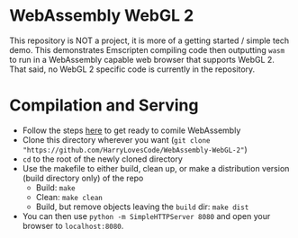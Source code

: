 WebAssembly WebGL 2
===

This repository is NOT a project, it is more of a getting started / simple tech demo. This demonstrates Emscripten compiling code then outputting `wasm` to run in a WebAssembly capable web browser that supports WebGL 2. That said, no WebGL 2 specific code is currently in the repository.

# Compilation and Serving

- Follow the steps [here](http://webassembly.org/getting-started/developers-guide/) to get ready to comile WebAssembly
- Clone this directory wherever you want (`git clone "https://github.com/HarryLovesCode/WebAssembly-WebGL-2"`)
- `cd` to the root of the newly cloned directory
- Use the makefile to either build, clean up, or make a distribution version (build directory only) of the repo
    - Build: `make`
    - Clean: `make clean`
    - Build, but remove objects leaving the `build` dir: `make dist`
- You can then use `python -m SimpleHTTPServer 8080` and open your browser to `localhost:8080`.
